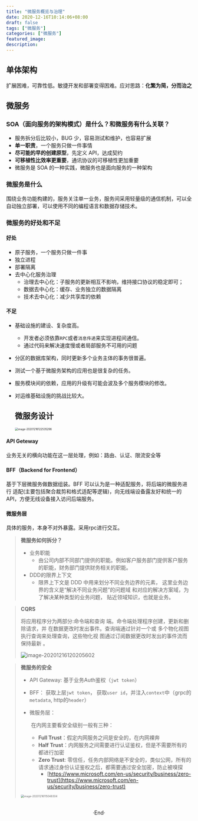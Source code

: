 ```yaml
---
title: "微服务概览与治理"
date: 2020-12-16T10:14:06+08:00
draft: false
tags: ["微服务"]
categories: ["微服务"]
featured_image:
description:
---
```


## 单体架构

扩展困难，可靠性低。敏捷开发和部署变得困难。应对思路：**化繁为简，分而治之**

## 微服务

### SOA（面向服务的架构模式）是什么？和微服务有什么关联？

* 服务拆分后比较小，BUG 少，容易测试和维护，也容易扩展
* **单一职责**，一个服务只做一件事情
* **尽可能的早的创建原型**，先定义 API，达成契约
* **可移植性比效率更重要**，通讯协议的可移植性更加重要
* 微服务是 SOA 的一种实践，微服务也是面向服务的一种架构

### 微服务是什么

围绕业务功能构建的，服务关注单一业务，服务间采用轻量级的通信机制，可以全自动独立部署，可以使用不同的编程语言和数据存储技术。

### 微服务的好处和不足

#### 好处

* 原子服务，一个服务只做一件事
* 独立进程
* 部署隔离
* 去中心化服务治理
  * 治理去中心化：子服务的更新相互不影响，维持接口协议的稳定即可；
  * 数据去中心化：缓存、业务独立的数据隔离
  * 技术去中心化：减少共享库的依赖

#### 不足

* 基础设施的建设、复杂度高。

  * 开发者必须依靠`RPC`或者`消息传递`来实现进程间通信。
  * 通过代码来解决速度慢或者局部服务不可用的问题

* 分区的数据库架构，同时更新多个业务主体的事务很普遍。

* 测试一个基于微服务架构的应用也是很复杂的任务。

* 服务模块间的依赖，应用的升级有可能会波及多个服务模块的修改。

* 对运维基础设施的挑战比较大。

  

  ## 微服务设计

  

  <img src="/me/image-20201216122535296.png" alt="image-20201216122535296" style="zoom:50%;" />

  
  
  

#### API Geteway  

业务无关的横向功能在这一层处理，例如：路由、认证、限流安全等  



#### BFF（Backend for Frontend）

基于下层微服务做数据组装。BFF 可以认为是一种适配服务，将后端的微服务进行 适配(主要包括聚合裁剪和格式适配等逻辑)，向无线端设备露友好和统一的 API，方便无线设备接入访问后端服务。  



#### 微服务层

具体的服务，本身不对外暴露。采用rpc进行交互。

> **微服务如何拆分？**
>
> * 业务职能
>   * 由公司内部不同部门提供的职能。例如客户服务部门提供客户服务的职能，财务部门提供财务相关的职能。
> * DDD的限界上下文
>   * 限界上下文是 DDD 中用来划分不同业务边界的元素， 这里业务边界的含义是“解决不同业务问题”的问题域 和对应的解决方案域，为了解决某种类型的业务问题， 贴近领域知识，也就是业务。



> **CQRS**
>
> 将应用程序分为两部分:命令端和查询 端。命令端处理程序创建，更新和删除请求，并 在数据更改时发出事件。查询端通过针对一个或 多个物化视图执行查询来处理查询，这些物化视 图通过订阅数据更改时发出的事件流而保持最新 。
>
> ![image-20201216120205602](/me/image-20201216120205602.png)



> **微服务的安全**
>
> * API Gateway: 基于业务Auth鉴权（`jwt token`）
>
> * BFF： 获取上层`jwt token`， 获取`user id`，并注入`context`中（grpc的`metadata`, http的`header`）
>
> * 微服务层：
>
>   ​	在内网主要看安全级别一般有三种：
>
>   - **Full Trust**：假定内网服务之间是安全的，在内网裸奔
>   - **Half Trust**：内网服务之间需要进行认证鉴权，但是不需要所有的都进行加密
>   - **Zero Trust**: 零信任，任务内部网络是不安全的，类似公网，所有的请求通过身份认证鉴权之后，都需要通过安全加密，防止被嗅探
>     - [https://www.microsoft.com/en-us/security/business/zero-trust](https://www.microsoft.com/en-us/security/business/zero-trust)
>
> 
>
> <img src="/me/image-20201216115048304.png" alt="image-20201216115048304" style="zoom:50%;" />

<br>

<center>  ·End·  </center>
